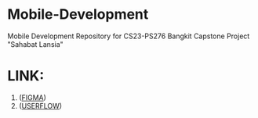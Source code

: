 # Mobile-Development
Mobile Development Repository for CS23-PS276 Bangkit Capstone Project "Sahabat Lansia"

# LINK:
1. ([FIGMA](https://www.figma.com/file/zbVJ5yiJUFHXjzlbGzUXma/Capstone-Project?type=design&node-id=2%3A2&t=WPwY9QCUuHdzGRva-1)) 
2. ([USERFLOW](https://drive.google.com/file/d/1JaIzKzxs-a759vNZvRshgCM6SiwZufLg/view)) 

